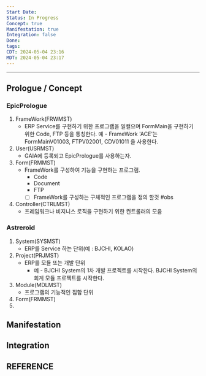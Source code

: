 ```yaml
---
Start Date: 
Status: In Progress
Concept: true
Manifestation: true
Integration: false
Done: 
tags: 
CDT: 2024-05-04 23:16
MDT: 2024-05-04 23:17
---
```

---
## Prologue / Concept

### EpicPrologue
1. FrameWork(FRWMST) 
	- ERP Service를 구현하기 위한 프로그램을 일컬으며 FormMain을 구현하기 위한 Code, FTP 등을 통칭한다. 
	  예 - FrameWork 'ACE'는 FormMainV01003, FTPV02001, CDV01011 을 사용한다.
2. User(USRMST) 
	- GAIA에 등록되고 EpicPrologue를 사용하는자.
3. Form(FRMMST) 
	- FrameWork를 구성하여 기능을 구현하는 프로그램.
		- Code
		- Document
		- FTP
	  - [ ] FrameWork를 구성하는 구체적인 프로그램을 정의 할것 #obs 
4. Controller(CTRLMST) 
	- 프레임워크나 비지니스 로직을 구현하기 위한 컨트롤러의 모음
### Astreroid
1. System(SYSMST) 
	- ERP를 Service 하는 단위(예 : BJCHI, KOLAO)
2. Project(PRJMST) 
	- ERP를 모듈 또는 개발 단위
		- 예 - BJCHI System의 1차 개발 프로젝트를 시작한다. 
		     BJCHI System의 회계 모듈 프로젝트를 시작한다. 
3. Module(MDLMST)
	- 프로그램의 기능적인 집합 단위
4.  Form(FRMMST)
5. 

## Manifestation

## Integration

## REFERENCE
